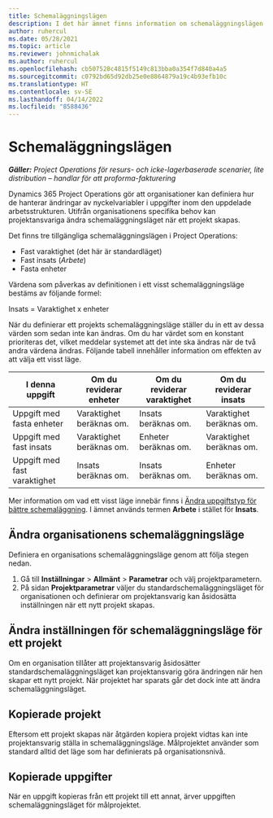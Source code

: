 ```yaml
---
title: Schemaläggningslägen
description: I det här ämnet finns information om schemaläggningslägen.
author: ruhercul
ms.date: 05/28/2021
ms.topic: article
ms.reviewer: johnmichalak
ms.author: ruhercul
ms.openlocfilehash: cb507528c4815f5149c813bba0a354f7d840a4a5
ms.sourcegitcommit: c0792bd65d92db25e0e8864879a19c4b93efb10c
ms.translationtype: HT
ms.contentlocale: sv-SE
ms.lasthandoff: 04/14/2022
ms.locfileid: "8588436"
---
```

# <a name="scheduling-modes"></a>Schemaläggningslägen

_**Gäller:** Project Operations för resurs- och icke-lagerbaserade scenarier, lite distribution – handlar för att proforma-fakturering_


Dynamics 365 Project Operations gör att organisationer kan definiera hur de hanterar ändringar av nyckelvariabler i uppgifter inom den uppdelade arbetsstrukturen. Utifrån organisationens specifika behov kan projektansvariga ändra schemaläggningsläget när ett projekt skapas.

Det finns tre tillgängliga schemaläggningslägen i Project Operations:

  - Fast varaktighet (det här är standardläget)
  - Fast insats (*Arbete*)
  - Fasta enheter

Värdena som påverkas av definitionen i ett visst schemaläggningsläge bestäms av följande formel:

  Insats = Varaktighet x enheter

När du definierar ett projekts schemaläggningsläge ställer du in ett av dessa värden som sedan inte kan ändras. Om du har värdet som en konstant prioriteras det, vilket meddelar systemet att det inte ska ändras när de två andra värdena ändras. Följande tabell innehåller information om effekten av att välja ett visst läge.

| **I denna uppgift**             | **Om du reviderar enheter**   | **Om du reviderar varaktighet** | **Om du reviderar insats**  |
|----------------------|---------------------------|----------------------------|---------------------------|
| Uppgift med fasta enheter     | Varaktighet beräknas om. | Insats beräknas om.    | Varaktighet beräknas om. |
| Uppgift med fast insats    | Varaktighet beräknas om. | Enheter beräknas om.    | Varaktighet beräknas om. |
| Uppgift med fast varaktighet  | Insats beräknas om.   | Insats beräknas om.    | Enheter beräknas om.   |

Mer information om vad ett visst läge innebär finns i [Ändra uppgiftstyp för bättre schemaläggning](https://support.microsoft.com/en-us/office/change-the-task-type-for-more-accurate-scheduling-b0b969ad-45bc-4e9e-8967-435587548a72). I ämnet används termen **Arbete** i stället för **Insats**.

## <a name="change-the-organizations-scheduling-mode"></a>Ändra organisationens schemaläggningsläge

Definiera en organisations schemaläggningsläge genom att följa stegen nedan.

1. Gå till **Inställningar** \> **Allmänt** \> **Parametrar** och välj projektparametern. 
2. På sidan **Projektparametrar** väljer du standardschemaläggningsläget för organisationen och definierar om projektansvarig kan åsidosätta inställningen när ett nytt projekt skapas.

## <a name="change-the-scheduling-mode-setting-on-a-project"></a>Ändra inställningen för schemaläggningsläge för ett projekt

Om en organisation tillåter att projektansvarig åsidosätter standardschemaläggningsläget kan projektansvarig göra ändringen när hen skapar ett nytt projekt. När projektet har sparats går det dock inte att ändra schemaläggningsläget.

## <a name="copied-projects"></a>Kopierade projekt

Eftersom ett projekt skapas när åtgärden kopiera projekt vidtas kan inte projektansvarig ställa in schemaläggningsläge. Målprojektet använder som standard alltid det läge som har definierats på organisationsnivå.

## <a name="copied-tasks"></a>Kopierade uppgifter

När en uppgift kopieras från ett projekt till ett annat, ärver uppgiften schemaläggningsläget för målprojektet.
